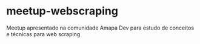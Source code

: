 # meetup-webscraping
Meetup apresentado na comunidade Amapa Dev para estudo de conceitos e técnicas para web scraping
